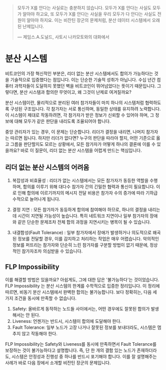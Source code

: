 > 모두가 X를 안다는 사실로는 충분하지 않습니다. 모두가 X를 안다는 사실도 모두가 알아야 하고요, 또 모두가 X를 안다는 사실을 우리 모두가 다 안다는 사실도 전원이 알아야 하지요. 이는 비잔틴 장군의 문제처럼, 분산 데이터 시스템에서 오래된 난제입니다.
>
> — 제임스.A.도널드, 사토시 나카모토와의 대화에서

# 분산 시스템
비트코인의 가장 혁신적인 부분은, 리더 없는 분산 시스템에서도 합의가 가능하다는 것을 기술적으로 입증했다는 점입니다. 이는 단순한 기술적 성취가 아닙니다. 수십 년간 컴퓨터 과학자들이 도달하지 못했던 벽을 비트코인이 뛰어넘었다는 뜻이기 때문입니다. 그렇다면, 분산 시스템과 합의란 무엇이고, 왜 그것이 난제로 여겨질까요?

분산 시스템이란, 물리적으로 분리된 여러 참가자들이 마치 하나의 시스템처럼 협력하도록 구성된 구조입니다. 각 참가자는 서로 통신하며, 동일한 상태를 유지하려 노력합니다. 이 시스템이 제대로 작동하려면, 각 참가자가 받은 정보가 신뢰할 수 있어야 하며, 그 정보에 대해 모두가 같은 판단을 내리도록 조율되어야 합니다.

중앙 관리자가 있는 경우, 이 문제는 단순합니다. 리더가 결정을 내리면, 나머지 참가자는 따르면 됩니다. 하지만 리더가 없다면? 누구의 판단을 따라야 할지, 어떤 기준으로 옳고 그름을 판단할지도 모르는 상황에서, 모든 참가자가 어떻게 하나의 결론에 이를 수 있을까요? 바로 이 질문이, 리더 없는 분산 시스템을 어렵게 만드는 핵심입니다.

## 리더 없는 분산 시스템의 어려움
1. 복잡성과 비효율성 : 리더가 없는 시스템에서는 모든 참가자가 동등한 역할을 수행하며, 합의를 이루기 위해 대다수 참가자 간의 긴밀한 협력과 통신이 필요합니다. 이로 인해 합의에 이르기까지의 메시지 전달 비용은 참가자 수의 증가에 따라 기하급수적으로 늘어나게 됩니다.

2. 결정 지연 : 모든 참가자가 동등하게 합의에 참여해야 하므로, 하나의 결정을 내리는 데 시간이 지연될 가능성이 높습니다. 특히 네트워크 지연이나 일부 참가자의 장애와 같은 단순한 문제조차 전체 합의 과정을 지연시키는 병목이 될 수 있습니다.

3. 내결함성(Fault Tolerance) : 일부 참가자에서 장애가 발생하거나 의도적으로 왜곡된 정보를 전달할 경우, 이를 감지하고 처리하는 작업은 매우 어렵습니다. 악의적인 정보를 퍼뜨리는 참가자와 단순히 느린 참가자를 구분할 방법이 없기 때문에, 정상적인 참가자조차 의심받을 수 있습니다.

## FLP Impossibility
이를 해결할 방법은 있을까요? 아쉽게도, 그에 대한 답은 '불가능하다'는 것이었습니다. FLP Impossibility 는 분산 시스템의 한계를 수학적으로 입증한 정리입니다. 이 정리에 따르면, 비동기 분산 시스템에서 완벽한 합의는 불가능합니다. 보다 정확히는, 다음 세 가지 조건을 동시에 만족할 수 없습니다.

1. Safety: 올바르게 동작하는 노드들 사이에서는, 어떤 경우에도 잘못된 합의가 발생해서는 안 된다.
2. Liveness: 언젠가는 반드시, 시스템이 합의에 도달해야 한다.
3. Fault Tolerance: 일부 노드가 고장 나거나 잘못된 정보를 보내더라도, 시스템은 멈추지 않고 작동해야 한다.

FLP Impossibility는 Safety와 Liveness를 동시에 만족하면서 Fault Tolerance를 보장하는 것이 불가능하다고 설명합니다. 즉, 단 한 개의 결함 있는 노드가 존재하더라도, 시스템은 안정성과 진행성 중 하나를 반드시 포기해야 합니다. 이를 잘 설명해주는 사례가 바로 다음 장에서 소개할 비잔틴 장군의 문제입니다.